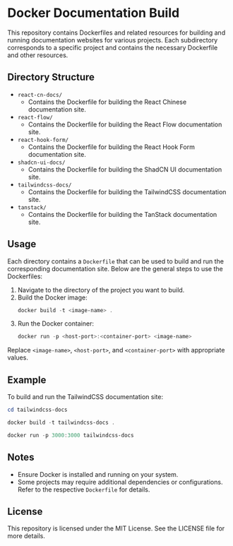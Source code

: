 # Docker Documentation Build

This repository contains Dockerfiles and related resources for building and running documentation websites for various projects. Each subdirectory corresponds to a specific project and contains the necessary Dockerfile and other resources.

## Directory Structure

- `react-cn-docs/`
  - Contains the Dockerfile for building the React Chinese documentation site.
- `react-flow/`
  - Contains the Dockerfile for building the React Flow documentation site.
- `react-hook-form/`
  - Contains the Dockerfile for building the React Hook Form documentation site.
- `shadcn-ui-docs/`
  - Contains the Dockerfile for building the ShadCN UI documentation site.
- `tailwindcss-docs/`
  - Contains the Dockerfile for building the TailwindCSS documentation site.
- `tanstack/`
  - Contains the Dockerfile for building the TanStack documentation site.

## Usage

Each directory contains a `Dockerfile` that can be used to build and run the corresponding documentation site. Below are the general steps to use the Dockerfiles:

1. Navigate to the directory of the project you want to build.
2. Build the Docker image:
   ```powershell
   docker build -t <image-name> .
   ```
3. Run the Docker container:
   ```powershell
   docker run -p <host-port>:<container-port> <image-name>
   ```

Replace `<image-name>`, `<host-port>`, and `<container-port>` with appropriate values.

## Example

To build and run the TailwindCSS documentation site:

```powershell
cd tailwindcss-docs

docker build -t tailwindcss-docs .

docker run -p 3000:3000 tailwindcss-docs
```

## Notes

- Ensure Docker is installed and running on your system.
- Some projects may require additional dependencies or configurations. Refer to the respective `Dockerfile` for details.

## License

This repository is licensed under the MIT License. See the LICENSE file for more details.
